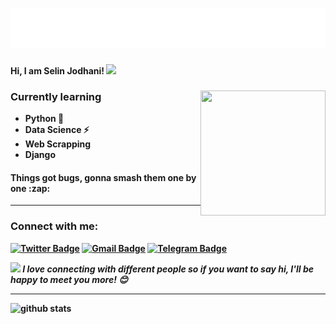 <h1 align="center">
  <img src="https://raw.githubusercontent.com/SelinJodhani/SelinJodhani/master/name.svg" alt="Selin Jodhani" />
</h1>

<!--[![Twitter Badge](https://img.shields.io/badge/-JodhaniSelin-1ca0f1?style=flat-square&logo=twitter&logoColor=white&link=https://twitter.com/JodhaniSelin)](https://twitter.com/JodhaniSelin)  [![Gmail Badge](https://img.shields.io/badge/-jodhaniselin.sj@gmail.com-c14438?style=flat-square&logo=Gmail&logoColor=white&link=mailto:jodhaniselin.sj@gmail.com)](mailto:jodhaniselin.sj@.com)-->

<p> <b>Hi, I am Selin Jodhani! <img src="https://media.giphy.com/media/mGcNjsfWAjY5AEZNw6/giphy.gif" width="50"> <b></p>

<img align="right" src="https://user-images.githubusercontent.com/5713670/87202985-820dcb80-c2b6-11ea-9f56-7ec461c497c3.gif" height="200" width="200">

<h3> Currently learning </h3>

- Python 🐍
- Data Science ⚡
- Web Scrapping
- Django 

<h4>Things got bugs, gonna smash them one by one :zap:</h4>

---------------------------------------------------------------------------------------------------------------------------------------------------------------------------------
### Connect with me:

[![Twitter Badge](https://img.shields.io/badge/-JodhaniSelin-1ca0f1?style=flat-square&logo=twitter&logoColor=white&link=https://twitter.com/JodhaniSelin)](https://twitter.com/JodhaniSelin)  [![Gmail Badge](https://img.shields.io/badge/-jodhaniselin.sj@gmail.com-c14438?style=flat-square&logo=Gmail&logoColor=white&link=mailto:jodhaniselin.sj@gmail.com)](mailto:jodhaniselin.sj@gmail.com) [![Telegram Badge](https://img.shields.io/badge/-NoOneCanBeNoOne-0063ff?style=flat-square&logo=Telegram&logoColor=white&link=https://twitter.com/JodhaniSelin)](https://t.me/NoOneCanBeNoOne)

<img src="https://media.giphy.com/media/LnQjpWaON8nhr21vNW/giphy.gif" width="60"> <em><b>I love connecting with different people</b> so if you want to say <b>hi, I'll be happy to meet you more!</b> 😊</em>

---------------------------------------------------------------------------------------------------------------------------------------------------------------------------------

![github stats](https://github-readme-stats.vercel.app/api?username=SelinJodhani&show_icons=true&theme=dark)
